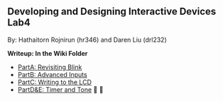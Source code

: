## Developing and Designing Interactive Devices Lab4
By: Hathaitorn Rojnirun (hr346) and Daren Liu (drl232)

**Writeup: In the Wiki Folder**

- [PartA: Revisiting Blink](https://github.com/hathaitornr/IDD_Lab4/wiki/PartA:-Revisiting-Blink)
- [PartB: Advanced Inputs](https://github.com/hathaitornr/IDD_Lab4/wiki/PartB:-Advanced-Inputs)
- [PartC: Writing to the LCD](https://github.com/hathaitornr/IDD_Lab4/wiki/PartC:-Writing-to-the-LCD)
- [PartD&E: Timer and Tone](https://github.com/hathaitornr/IDD_Lab4/wiki/PartD&E:-Timer-and-Tone) 🎄 🎁 

